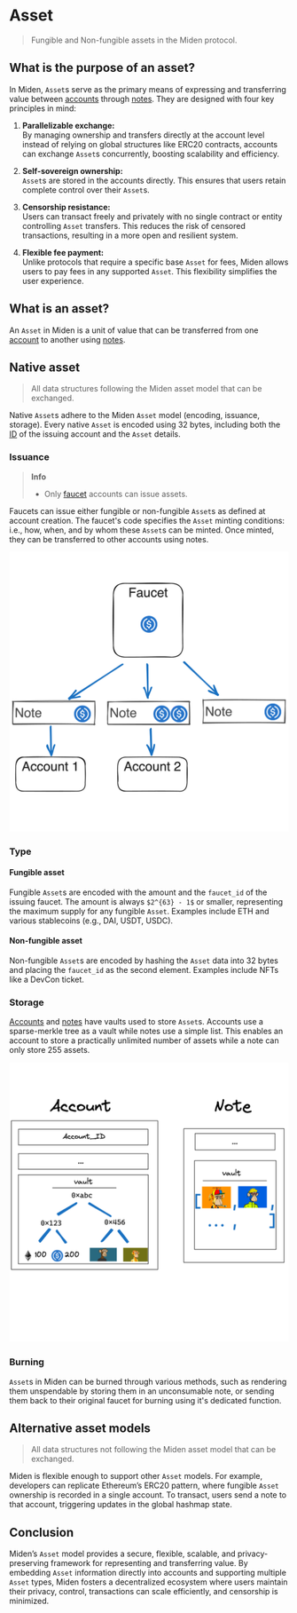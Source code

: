 # Asset

> Fungible and Non-fungible assets in the Miden protocol.

## What is the purpose of an asset?

In Miden, `Asset`s serve as the primary means of expressing and transferring value between [accounts](accounts.md) through [notes](notes.md). They are designed with four key principles in mind:

1. **Parallelizable exchange:**  
    By managing ownership and transfers directly at the account level instead of relying on global structures like ERC20 contracts, accounts can exchange `Asset`s concurrently, boosting scalability and efficiency.

2. **Self-sovereign ownership:**  
   `Asset`s are stored in the accounts directly. This ensures that users retain complete control over their `Asset`s.

3. **Censorship resistance:**  
   Users can transact freely and privately with no single contract or entity controlling `Asset` transfers. This reduces the risk of censored transactions, resulting in a more open and resilient system.

4. **Flexible fee payment:**  
   Unlike protocols that require a specific base `Asset` for fees, Miden allows users to pay fees in any supported `Asset`. This flexibility simplifies the user experience.

## What is an asset?

An `Asset` in Miden is a unit of value that can be transferred from one [account](accounts.md) to another using [notes](notes.md).

## Native asset

> All data structures following the Miden asset model that can be exchanged.

Native `Asset`s adhere to the Miden `Asset` model (encoding, issuance, storage). Every native `Asset` is encoded using 32 bytes, including both the [ID](accounts.md#id) of the issuing account and the `Asset` details.

### Issuance

> **Info**
> - Only [faucet](accounts.md#account-type) accounts can issue assets.

Faucets can issue either fungible or non-fungible `Asset`s as defined at account creation. The faucet's code specifies the `Asset` minting conditions: i.e., how, when, and by whom these `Asset`s can be minted. Once minted, they can be transferred to other accounts using notes.

![Architecture core concepts](../img/architecture/asset/asset-issuance.png)

### Type

#### Fungible asset

Fungible `Asset`s are encoded with the amount and the `faucet_id` of the issuing faucet. The amount is always `$2^{63} - 1$` or smaller, representing the maximum supply for any fungible `Asset`. Examples include ETH and various stablecoins (e.g., DAI, USDT, USDC).

#### Non-fungible asset

Non-fungible `Asset`s are encoded by hashing the `Asset` data into 32 bytes and placing the `faucet_id` as the second element. Examples include NFTs like a DevCon ticket.

### Storage

[Accounts](accounts.md) and [notes](notes.md) have vaults used to store `Asset`s. Accounts use a sparse-merkle tree as a vault while notes use a simple list. This enables an account to store a practically unlimited number of assets while a note can only store 255 assets.

![Architecture core concepts](../img/architecture/asset/asset-storage.png)

### Burning

`Asset`s in Miden can be burned through various methods, such as rendering them unspendable by storing them in an unconsumable note, or sending them back to their original faucet for burning using it's dedicated function.

## Alternative asset models

> All data structures not following the Miden asset model that can be exchanged.

Miden is flexible enough to support other `Asset` models. For example, developers can replicate Ethereum’s ERC20 pattern, where fungible `Asset` ownership is recorded in a single account. To transact, users send a note to that account, triggering updates in the global hashmap state.

## Conclusion

Miden’s `Asset` model provides a secure, flexible, scalable, and privacy-preserving framework for representing and transferring value. By embedding `Asset` information directly into accounts and supporting multiple `Asset` types, Miden fosters a decentralized ecosystem where users maintain their privacy, control, transactions can scale efficiently, and censorship is minimized.
